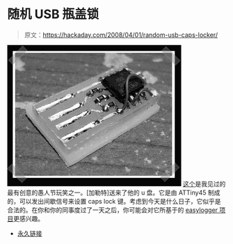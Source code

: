 # 随机 USB 瓶盖锁

> 原文：<https://hackaday.com/2008/04/01/random-usb-caps-locker/>

![](img/704dd8ee785b9f562810df91333eb376.png)
[这个](http://macetech.com/blog/?q=node/46)是我见过的最有创意的愚人节玩笑之一。[加勒特]送来了他的 u 盘。它是由 ATTiny45 制成的，可以发出间歇信号来设置 caps lock 键。考虑到今天是什么日子，它似乎是合法的。在你和你的同事度过了一天之后，你可能会对它所基于的 [easylogger 项目](http://www.obdev.at/products/avrusb/easylogger.html)更感兴趣。

*   [永久链接](http://macetech.com/blog/?q=node/46)